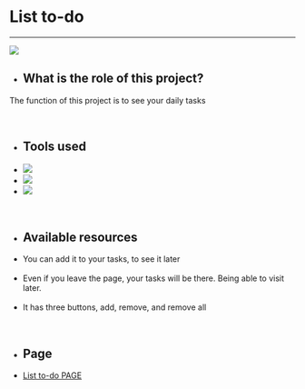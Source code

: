
<div class="apresentation">

  <h1> List to-do</h1>
  <hr>
  <img src="https://cdn.discordapp.com/attachments/853334473416507394/897296588085534761/Sem_Titulo-2.png"> 
  <br>
  
  <ul><li><h2>What is the role of this project?</li></ul></h2>
  <p>The function of this project is to see your daily tasks</p>
  <br>
  
  <ul><li><h2>Tools used</h2></li>
  <li><img src="https://camo.githubusercontent.com/62d37abe760867620e0baea1066303719d630a82936837ba7bff6b0c754e3c9f/68747470733a2f2f696d672e736869656c64732e696f2f62616467652f6a6176617363726970742532302d2532333332333333302e7376673f267374796c653d666f722d7468652d6261646765266c6f676f3d6a617661736372697074266c6f676f436f6c6f723d253233463744463145"></li>
  <li><img src="https://camo.githubusercontent.com/5d3b0191832237fcbfc6d4497524e8bb547c6bfc9eafb738d5205c629d202067/68747470733a2f2f696d672e736869656c64732e696f2f62616467652f68746d6c352532302d2532334533344632362e7376673f267374796c653d666f722d7468652d6261646765266c6f676f3d68746d6c35266c6f676f436f6c6f723d7768697465"></li>
  <li><img src="https://camo.githubusercontent.com/5ed492db9c79ad5990eda7dc80923377f0e7096b18a4d1e9b86c8987dc0e5aa5/68747470733a2f2f696d672e736869656c64732e696f2f62616467652f637373332532302d2532333135373242362e7376673f267374796c653d666f722d7468652d6261646765266c6f676f3d63737333266c6f676f436f6c6f723d7768697465"><br></li>
  </ul>

  <br>
  

  <ul><li><h2>Available resources</h2></li>
  <li>You can add it to your tasks, to see it later</li><br>
  <li>Even if you leave the page, your tasks will be there. Being able to visit later.</li><br>
  <li>It has three buttons, add, remove, and remove all</li>
  </ul><br>

  <ul><li><h2>Page</h2></li>
  <li><a href="https://voltzwrld.github.io/to-do-list-IN-JS/">List to-do PAGE</a>

</div>






